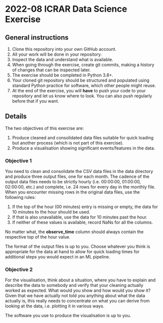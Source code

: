 # 2022-08 ICRAR Data Science Exercise

## General instructions

1. Clone this repository into your own GitHub account.
1. All your work will be done in your repository.
1. Inspect the data and understand what is available.
1. When going through the exercise, create git commits, making a history of changes that can be inspected later.
1. The exercise should be completed in Python 3.8+.
1. Your cloned git repository should be structured and populated using standard Python practice for software, which other people might reuse.
1. At the end of the exercise, you will __have__ to push your code to your repository and let us know where to look. You can also push regularly before that if you want.


## Details

The two objectives of this exercise are:
1. Produce cleaned and consolidated data files suitable for quick loading but another process (which is not part of this exercise).
1. Produce a visualisation showing significant events/features in the data. 

### Objective 1

You need to clean and consolidate the CSV data files in the data directory and produce three output files, one for each month. 
The cadence of the output data files needs to be strictly hourly (i.e. 00:00:00, 01:00:00, 02:00:00, etc.) and complete, i.e. 24 rows for every day in the monthly file. When you encounter missing rows in the original data files, use the following rules:

1. If the top of the hour (00 minutes) entry is missing or empty, the data for 10 minutes to the hour should be used. 
1. If that is also unavailable, use the data for 10 minutes past the hour.
1. If neither of these values is available, record NaNs for all the columns. 

No matter what, the __observe_time__ column should always contain the respective top of the hour value.

The format of the output files is up to you. 
Choose whatever you think is appropriate for the data at hand to allow for quick loading times for additional steps you would expect in an ML pipeline.

### Objective 2

For the visualisation, think about a situation, where you have to explain and describe the data to somebody and verify that your cleaning actually worked as expected. 
What would you show and how would you show it? 
Given that we have actually not told you anything about what the data actually is, this really needs to concentrate on what you can derive from looking at the data, i.e. plotting it in various ways.

The software you use to produce the visualisation is up to you.
